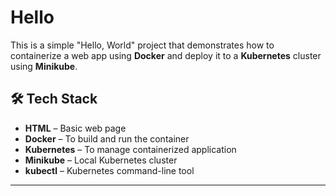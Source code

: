 # Hello  

This is a simple "Hello, World" project that demonstrates how to containerize a web app using **Docker** and deploy it to a **Kubernetes** cluster using **Minikube**.

## 🛠️ Tech Stack
- **HTML** – Basic web page
- **Docker** – To build and run the container
- **Kubernetes** – To manage containerized application
- **Minikube** – Local Kubernetes cluster
- **kubectl** – Kubernetes command-line tool

---
